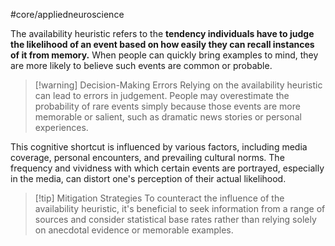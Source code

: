 #core/appliedneuroscience

The availability heuristic refers to the **tendency individuals have to judge the likelihood of an event based on how easily they can recall instances of it from memory.** When people can quickly bring examples to mind, they are more likely to believe such events are common or probable.

> [!warning] Decision-Making Errors
> Relying on the availability heuristic can lead to errors in judgement. People may overestimate the probability of rare events simply because those events are more memorable or salient, such as dramatic news stories or personal experiences.

This cognitive shortcut is influenced by various factors, including media coverage, personal encounters, and prevailing cultural norms. The frequency and vividness with which certain events are portrayed, especially in the media, can distort one's perception of their actual likelihood.

> [!tip] Mitigation Strategies
> To counteract the influence of the availability heuristic, it's beneficial to seek information from a range of sources and consider statistical base rates rather than relying solely on anecdotal evidence or memorable examples.
